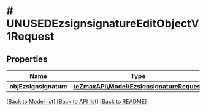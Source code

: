 # # UNUSEDEzsignsignatureEditObjectV1Request

## Properties

Name | Type | Description | Notes
------------ | ------------- | ------------- | -------------
**objEzsignsignature** | [**\eZmaxAPI\Model\EzsignsignatureRequest**](EzsignsignatureRequest.md) |  | [optional]

[[Back to Model list]](../../README.md#models) [[Back to API list]](../../README.md#endpoints) [[Back to README]](../../README.md)
